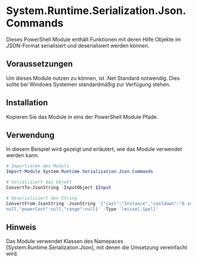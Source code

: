 # System.Runtime.Serialization.Json.Commands
Dieses PowerShell Module enthält Funktionen mit deren Hilfe Objekte im JSON-Format serialisiert und deserialisiert werden können.

## Voraussetzungen

Um dieses Module nutzen zu können, ist .Net Standard notwendig. Dies sollte bei Windows Systemen standardmäßig zur Verfügung stehen.

## Installation

Kopieren Sie das Module in eins der PowerShell Module Pfade.

## Verwendung

In diesem Beispiel wird gezeigt und erläutert, wie das Module verwendet werden kann.

```powershell
# Importieren des Moduls
Import-Module System.Runtime.Serialization.Json.Commands

# Serialisiert das Objekt
ConvertTo-JsonString -InputObject $Input

# Deserialisiert den String
ConvertFrom-JsonString -JsonString '{"cast":"Instance","cooldown":"6 sec cooldown","description":"Instantly shocks an enemy with frost...","icon":null,"id":9999,"name":
null,"powerCost":null,"range":null}' -Type 'lmissel.Spell'

```

## Hinweis

Das Module verwendet Klassen des Namepaces [System.Runtime.Serialization.Json], mit denen die Umsetzung vereinfacht wird.
